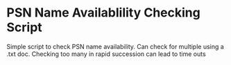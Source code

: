 # PSN Name Availablility Checking Script

Simple script to check PSN name availability. Can check for multiple using a .txt doc. Checking too many in rapid succession can lead to time outs
